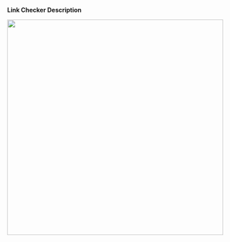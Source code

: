 **Link Checker Description**

<img src="https://github.com/user-attachments/assets/66abb4e7-1e41-44d8-9fc8-a2e11820535c"  width="500"  style="vertical-align:top" />
